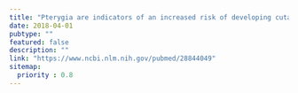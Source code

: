 ```yaml
---
title: "Pterygia are indicators of an increased risk of developing cutaneous melanomas."
date: 2018-04-01
pubtype: ""
featured: false
description: ""
link: "https://www.ncbi.nlm.nih.gov/pubmed/28844049"
sitemap:
  priority : 0.8
---
```



